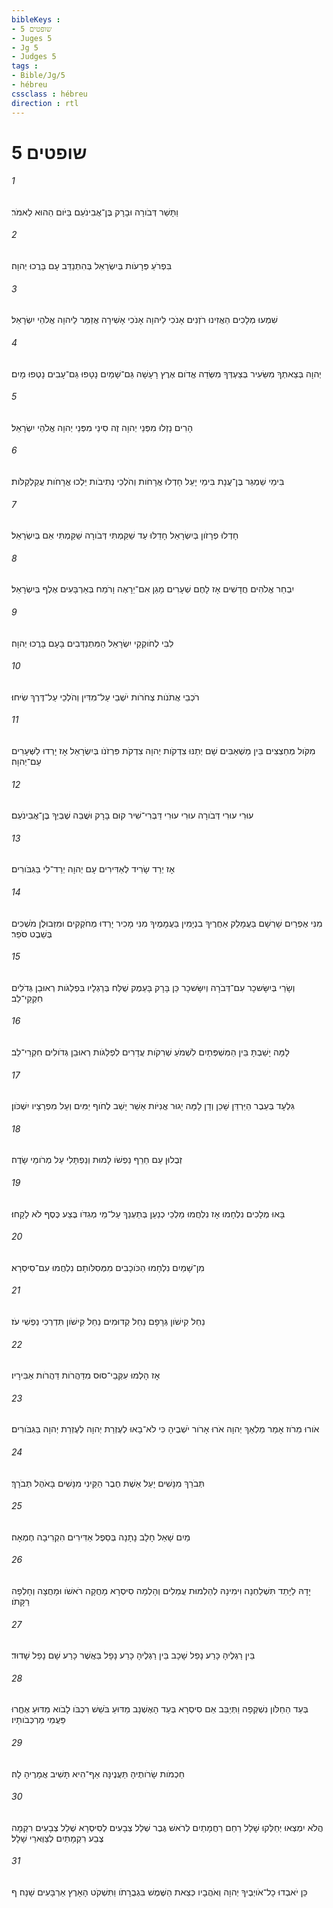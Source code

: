```yaml
---
bibleKeys : 
- שופטים 5
- Juges 5
- Jg 5
- Judges 5
tags : 
- Bible/Jg/5
- hébreu
cssclass : hébreu
direction : rtl
---
```


# שופטים 5

###### 1
וַתָּשַׁר דְּבֹורָה וּבָרָק בֶּן־אֲבִינֹעַם בַּיֹּום הַהוּא לֵאמֹר׃
###### 2
בִּפְרֹעַ פְּרָעֹות בְּיִשְׂרָאֵל בְּהִתְנַדֵּב עָם בָּרֲכוּ יְהוָה׃
###### 3
שִׁמְעוּ מְלָכִים הַאֲזִינוּ רֹזְנִים אָנֹכִי לַיהוָה אָנֹכִי אָשִׁירָה אֲזַמֵּר לַיהוָה אֱלֹהֵי יִשְׂרָאֵל׃
###### 4
יְהוָה בְּצֵאתְךָ מִשֵּׂעִיר בְּצַעְדְּךָ מִשְּׂדֵה אֱדֹום אֶרֶץ רָעָשָׁה גַּם־שָׁמַיִם נָטָפוּ גַּם־עָבִים נָטְפוּ מָיִם׃
###### 5
הָרִים נָזְלוּ מִפְּנֵי יְהוָה זֶה סִינַי מִפְּנֵי יְהוָה אֱלֹהֵי יִשְׂרָאֵל׃
###### 6
בִּימֵי שַׁמְגַּר בֶּן־עֲנָת בִּימֵי יָעֵל חָדְלוּ אֳרָחֹות וְהֹלְכֵי נְתִיבֹות יֵלְכוּ אֳרָחֹות עֲקַלְקַלֹּות׃
###### 7
חָדְלוּ פְרָזֹון בְּיִשְׂרָאֵל חָדֵלּוּ עַד שַׁקַּמְתִּי דְּבֹורָה שַׁקַּמְתִּי אֵם בְּיִשְׂרָאֵל׃
###### 8
יִבְחַר אֱלֹהִים חֲדָשִׁים אָז לָחֶם שְׁעָרִים מָגֵן אִם־יֵרָאֶה וָרֹמַח בְּאַרְבָּעִים אֶלֶף בְּיִשְׂרָאֵל׃
###### 9
לִבִּי לְחֹוקְקֵי יִשְׂרָאֵל הַמִּתְנַדְּבִים בָּעָם בָּרֲכוּ יְהוָה׃
###### 10
רֹכְבֵי אֲתֹנֹות צְחֹרֹות יֹשְׁבֵי עַל־מִדִּין וְהֹלְכֵי עַל־דֶּרֶךְ שִׂיחוּ׃
###### 11
מִקֹּול מְחַצְצִים בֵּין מַשְׁאַבִּים שָׁם יְתַנּוּ צִדְקֹות יְהוָה צִדְקֹת פִּרְזֹנֹו בְּיִשְׂרָאֵל אָז יָרְדוּ לַשְּׁעָרִים עַם־יְהוָה׃
###### 12
עוּרִי עוּרִי דְּבֹורָה עוּרִי עוּרִי דַּבְּרִי־שִׁיר קוּם בָּרָק וּשֲׁבֵה שֶׁבְיְךָ בֶּן־אֲבִינֹעַם׃
###### 13
אָז יְרַד שָׂרִיד לְאַדִּירִים עָם יְהוָה יְרַד־לִי בַּגִּבֹּורִים׃
###### 14
מִנִּי אֶפְרַיִם שָׁרְשָׁם בַּעֲמָלֵק אַחֲרֶיךָ בִנְיָמִין בַּעֲמָמֶיךָ מִנִּי מָכִיר יָרְדוּ מְחֹקְקִים וּמִזְּבוּלֻן מֹשְׁכִים בְּשֵׁבֶט סֹפֵר׃
###### 15
וְשָׂרַי בְּיִשָּׂשכָר עִם־דְּבֹרָה וְיִשָּׂשכָר כֵּן בָּרָק בָּעֵמֶק שֻׁלַּח בְּרַגְלָיו בִּפְלַגֹּות רְאוּבֵן גְּדֹלִים חִקְקֵי־לֵב׃
###### 16
לָמָּה יָשַׁבְתָּ בֵּין הַמִּשְׁפְּתַיִם לִשְׁמֹעַ שְׁרִקֹות עֲדָרִים לִפְלַגֹּות רְאוּבֵן גְּדֹולִים חִקְרֵי־לֵב׃
###### 17
גִּלְעָד בְּעֵבֶר הַיַּרְדֵּן שָׁכֵן וְדָן לָמָּה יָגוּר אֳנִיֹּות אָשֵׁר יָשַׁב לְחֹוף יַמִּים וְעַל מִפְרָצָיו יִשְׁכֹּון׃
###### 18
זְבֻלוּן עַם חֵרֵף נַפְשֹׁו לָמוּת וְנַפְתָּלִי עַל מְרֹומֵי שָׂדֶה׃
###### 19
בָּאוּ מְלָכִים נִלְחָמוּ אָז נִלְחֲמוּ מַלְכֵי כְנַעַן בְּתַעְנַךְ עַל־מֵי מְגִדֹּו בֶּצַע כֶּסֶף לֹא לָקָחוּ׃
###### 20
מִן־שָׁמַיִם נִלְחָמוּ הַכֹּוכָבִים מִמְּסִלֹּותָם נִלְחֲמוּ עִם־סִיסְרָא׃
###### 21
נַחַל קִישֹׁון גְּרָפָם נַחַל קְדוּמִים נַחַל קִישֹׁון תִּדְרְכִי נַפְשִׁי עֹז׃
###### 22
אָז הָלְמוּ עִקְּבֵי־סוּס מִדַּהֲרֹות דַּהֲרֹות אַבִּירָיו׃
###### 23
אֹורוּ מֵרֹוז אָמַר מַלְאַךְ יְהוָה אֹרוּ אָרֹור יֹשְׁבֶיהָ כִּי לֹא־בָאוּ לְעֶזְרַת יְהוָה לְעֶזְרַת יְהוָה בַּגִּבֹּורִים׃
###### 24
תְּבֹרַךְ מִנָּשִׁים יָעֵל אֵשֶׁת חֶבֶר הַקֵּינִי מִנָּשִׁים בָּאֹהֶל תְּבֹרָךְ׃
###### 25
מַיִם שָׁאַל חָלָב נָתָנָה בְּסֵפֶל אַדִּירִים הִקְרִיבָה חֶמְאָה׃
###### 26
יָדָהּ לַיָּתֵד תִּשְׁלַחְנָה וִימִינָהּ לְהַלְמוּת עֲמֵלִים וְהָלְמָה סִיסְרָא מָחֲקָה רֹאשֹׁו וּמָחֲצָה וְחָלְפָה רַקָּתֹו׃
###### 27
בֵּין רַגְלֶיהָ כָּרַע נָפַל שָׁכָב בֵּין רַגְלֶיהָ כָּרַע נָפָל בַּאֲשֶׁר כָּרַע שָׁם נָפַל שָׁדוּד׃
###### 28
בְּעַד הַחַלֹּון נִשְׁקְפָה וַתְּיַבֵּב אֵם סִיסְרָא בְּעַד הָאֶשְׁנָב מַדּוּעַ בֹּשֵׁשׁ רִכְבֹּו לָבֹוא מַדּוּעַ אֶחֱרוּ פַּעֲמֵי מַרְכְּבֹותָיו׃
###### 29
חַכְמֹות שָׂרֹותֶיהָ תַּעֲנֶינָּה אַף־הִיא תָּשִׁיב אֲמָרֶיהָ לָהּ׃
###### 30
הֲלֹא יִמְצְאוּ יְחַלְּקוּ שָׁלָל רַחַם רַחֲמָתַיִם לְרֹאשׁ גֶּבֶר שְׁלַל צְבָעִים לְסִיסְרָא שְׁלַל צְבָעִים רִקְמָה צֶבַע רִקְמָתַיִם לְצַוְּארֵי שָׁלָל׃
###### 31
כֵּן יֹאבְדוּ כָל־אֹויְבֶיךָ יְהוָה וְאֹהֲבָיו כְּצֵאת הַשֶּׁמֶשׁ בִּגְבֻרָתֹו וַתִּשְׁקֹט הָאָרֶץ אַרְבָּעִים שָׁנָה׃ ף

